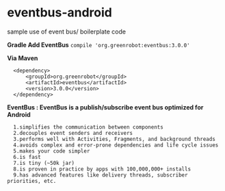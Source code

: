 # eventbus-android
sample use of event bus/ boilerplate code

**Gradle Add EventBus**
  `compile 'org.greenrobot:eventbus:3.0.0'`
  
 **Via Maven**
  ```
    <dependency>
        <groupId>org.greenrobot</groupId>
        <artifactId>eventbus</artifactId>
        <version>3.0.0</version>
    </dependency>
```
      
**EventBus : EventBus is a publish/subscribe event bus optimized for Android**
     
      1.simplifies the communication between components
      2.decouples event senders and receivers
      3.performs well with Activities, Fragments, and background threads
      4.avoids complex and error-prone dependencies and life cycle issues
      5.makes your code simpler
      6.is fast
      7.is tiny (~50k jar)
      8.is proven in practice by apps with 100,000,000+ installs
      9.has advanced features like delivery threads, subscriber priorities, etc.
